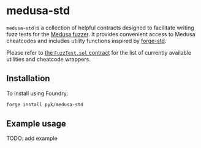 # medusa-std

`medusa-std` is a collection of helpful contracts designed to facilitate writing
fuzz tests for the [Medusa fuzzer][medusa]. It provides convenient access to
Medusa cheatcodes and includes utility functions inspired by [forge-std][forge-std].

Please refer to [the `FuzzTest.sol` contract][list] for the list of currently available
utilities and cheatcode wrappers.

[medusa]: https://github.com/crytic/medusa
[list]: ./src/FuzzTest.sol
[forge-std]: https://github.com/foundry-rs/forge-std

## Installation

To install using Foundry:

```bash
forge install pyk/medusa-std
```

## Example usage

TODO: add example
